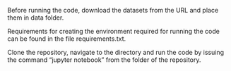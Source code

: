 Before running the code, download the datasets from the URL and place them in data folder.

Requirements for creating the environment required for running the code can be found in the file requirements.txt.

Clone the repository, navigate to the directory and run the code by issuing the command “jupyter notebook” from the folder of the repository.
